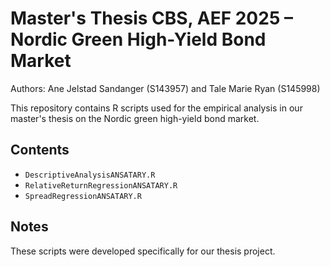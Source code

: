 # Master's Thesis CBS, AEF 2025 – Nordic Green High-Yield Bond Market

Authors: Ane Jelstad Sandanger (S143957) and Tale Marie Ryan (S145998)

This repository contains R scripts used for the empirical analysis in our master's thesis on the Nordic green high-yield bond market.

## Contents

- `DescriptiveAnalysisANSATARY.R`
- `RelativeReturnRegressionANSATARY.R` 
- `SpreadRegressionANSATARY.R`

## Notes

These scripts were developed specifically for our thesis project.
